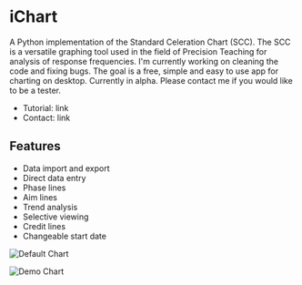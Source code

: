 # iChart

A Python implementation of the Standard Celeration Chart (SCC). The SCC is a versatile graphing tool used in the field of Precision Teaching for analysis of response frequencies. I'm currently working on cleaning the code and fixing bugs. The goal is a free, simple and easy to use app for charting on desktop. Currently in alpha. Please contact me if you would like to be a tester.

- Tutorial: link
- Contact: link

## Features
- Data import and export
- Direct data entry
- Phase lines
- Aim lines
- Trend analysis
- Selective viewing
- Credit lines
- Changeable start date

![Default Chart](https://github.com/SJV-S/iChart/blob/main/default_chart.png?raw=true "Default Chart")

![Demo Chart](https://github.com/SJV-S/iChart/blob/main/demo_chart.png?raw=true "Demo Chart")

